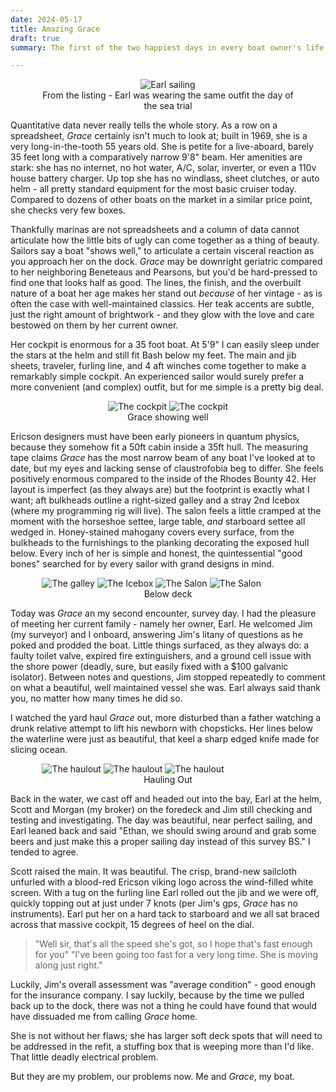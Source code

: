 ```yaml
---
date: 2024-05-17
title: Amazing Grace
draft: true
summary: The first of the two happiest days in every boat owner's life

---
```


<figure style="width:80%; margin:auto; text-align:center;">
<img src="/images/Earl.webp" alt="Earl sailing"/>
<figcaption style="margin:auto; text-align:center">From the listing - Earl was wearing the same outfit the day of the sea trial</figcaption>
</figure>

Quantitative data never really tells the whole story. As a row on a spreadsheet, _Grace_ certainly isn't much to look at; built in 1969, she is a very long-in-the-tooth 55 years old. She is petite for a live-aboard, barely 35 feet long with a comparatively narrow 9'8" beam. Her amenities are stark: she has no internet, no hot water, A/C, solar, inverter, or even a 110v house battery charger. Up top she has no windlass, sheet clutches, or auto helm - all pretty standard equipment for the most basic cruiser today. Compared to dozens of other boats on the market in a similar price point, she checks very few boxes.

Thankfully marinas are not spreadsheets and a column of data cannot articulate how the little bits of ugly can come together as a thing of beauty. Sailors say a boat "shows well," to articulate a certain visceral reaction as you approach her on the dock. _Grace_ may be downright geriatric compared to her neighboring Beneteaus and Pearsons, but you'd be hard-pressed to find one that looks half as good. The lines, the finish, and the overbuilt nature of a boat her age makes her stand out _because_ of her vintage - as is often the case with well-maintained classics. Her teak accents are subtle, just the right amount of brightwork - and they glow with the love and care bestowed on them by her current owner.

Her cockpit is enormous for a 35 foot boat. At 5'9" I can easily sleep under the stars at the helm and still fit Bash below my feet. The main and jib sheets, traveler, furling line, and 4 aft winches come together to make a remarkably simple cockpit. An experienced sailor would surely prefer a more convenient (and complex) outfit, but for me simple is a pretty big deal.

<figure style="width:80%; margin:auto; text-align:center;">
<a href="/images/grace_1.jpeg" target="_BLANK">
<img class="figmany2" src="/images/grace_1.jpeg" alt="The cockpit"/>
</a>
<a href="/images/grace_out4.jpeg" target="_BLANK">
<img class="figmany2" src="/images/grace_out4.png" alt="The cockpit"/>
</a>
<figcaption style="margin:auto; width:100%; text-align:center">Grace showing well</figcaption>
</figure>

Ericson designers must have been early pioneers in quantum physics, because they somehow fit a 50ft cabin inside a 35ft hull. The measuring tape claims _Grace_ has the most narrow beam of any boat I've looked at to date, but my eyes and lacking sense of claustrofobia beg to differ. She feels positively enormous compared to the inside of the Rhodes Bounty 42. Her layout is imperfect (as they always are) but the footprint is exactly what I want; aft bulkheads outline a right-sized galley and a stray 2nd Icebox (where my programming rig will live). The salon feels a little cramped at the moment with the horseshoe settee, large table, _and_ starboard settee all wedged in. Honey-stained mahogany covers every surface, from the bulkheads to the furnishings to the planking decorating the exposed hull below. Every inch of her is simple and honest, the quintessential "good bones" searched for by every sailor with grand designs in mind.
<figure style="width:80%; margin:auto; text:center;">
<a href="/images/grace_galley.webp" target="_BLANK">
<img class="figmany3" src="/images/grace_galley.webp" alt="The galley"/>
</a>
<a href="/images/grace_icebox.jpeg" target="_BLANK">
<img class="figmany3" src="/images/grace_icebox.jpeg" alt="The Icebox"/>
</a>
 <a href="/images/grace_settee.jpeg" target="_BLANK">
<img class="figmany3" src="/images/grace_settee.jpeg" alt="The Salon"/>
</a>
<a href="/images/grace_settee2.jpeg" target="_BLANK">
<img class="figmany3" src="/images/grace_settee2.webp" alt="The Salon"/>
</a>
<figcaption style="margin:auto; text-align:center">Below deck</figcaption>
</figure>

Today was _Grace_ an my second encounter, survey day. I had the pleasure of meeting her current family - namely her owner, Earl. He  welcomed Jim (my surveyor) and I onboard, answering Jim's litany of questions as he poked and prodded the boat. Little things surfaced, as they always do: a faulty toilet valve, expired fire extinguishers, and a ground cell issue with the shore power (deadly, sure, but easily fixed with a $100 galvanic isolator). Between notes and questions, Jim stopped repeatedly to comment on what a beautiful, well maintained vessel she was. Earl always said thank you, no matter how many times he did so.

I watched the yard haul _Grace_ out, more disturbed than a father watching a drunk relative attempt to lift his newborn with chopsticks. Her lines below the waterline were just as beautiful, that keel a sharp edged knife made for slicing ocean.
<figure style="width:80%; margin:auto; text:center;">
<a href="/images/grace_out.jpeg" target="_BLANK">
	<img class="figmany3" src="/images/grace_out.jpeg" alt="The haulout"/>
</a>
<a href="/images/grace_out2.jpeg" target="_BLANK">
<img class="figmany3" src="/images/grace_out2.jpeg" alt="The haulout"/>
</a>
<a href="/images/grace_out5.png" target="_BLANK">
<img class="figmany3" src="/images/grace_out5.png" alt="The haulout"/>
</a>
<figcaption style="margin:auto; text-align:center">Hauling Out</figcaption>
</figure>

Back in the water, we cast off and headed out into the bay, Earl at the helm, Scott and Morgan (my broker) on the foredeck and Jim still checking and testing and investigating. The day was beautiful, near perfect sailing, and Earl leaned back and said "Ethan, we should swing around and grab some beers and just make this a proper sailing day instead of this survey BS." I tended to agree.

Scott raised the main. It was beautiful. The crisp, brand-new sailcloth unfurled with a blood-red Ericson viking logo across the wind-filled white screen. With a tug on the furling line Earl rolled out the jib and we were off, quickly topping out at just under 7 knots (per Jim's gps, _Grace_ has no instruments). Earl put her on a hard tack to starboard and we all sat braced across that massive cockpit, 15 degrees of heel on the dial.

> "Well sir, that's all the speed she's got, so I hope that's fast enough for you"
"I've been going too fast for a very long time. She is moving along just right."

Luckily, Jim's overall assessment was "average condition" - good enough for the insurance company. I say luckily, because by the time we pulled back up to the dock, there was not a thing he could have found that would have dissuaded me from calling _Grace_ home.

She is not without her flaws; she has larger soft deck spots that will need to be addressed in the refit, a stuffing box that is weeping more than I'd like. That little deadly electrical problem.

But they are my problem, our problems now. Me and _Grace_, my boat.

<style>
figure a {
    text-decoration: none!important;
}
@media screen and (min-width: 500px) {
.figmany3 {
  display: inline-block;
  max-width: 30%;
 }}
.figmany2 {
  display: inline-block;
  max-width: 48%;
 }}

 </style>
<!--stackedit_data:
eyJoaXN0b3J5IjpbMTAwNDQ3NDQ2NywtNDI2OTUyMzc2XX0=
-->